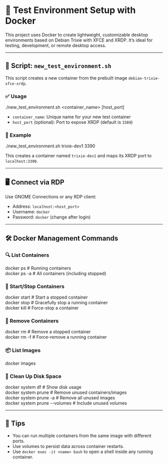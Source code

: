 # 🧪 Test Environment Setup with Docker

This project uses Docker to create lightweight, customizable desktop environments based on Debian Trixie with XFCE and XRDP. It’s ideal for testing, development, or remote desktop access.

---

## 📁 Script: `new_test_environment.sh`

This script creates a new container from the prebuilt image `debian-trixie-xfce-xrdp`.

### ✅ Usage

./new_test_environment.sh <container_name> [host_port]

- `container_name`: Unique name for your new test container
- `host_port` (optional): Port to expose XRDP (default is `3389`)

### 🧪 Example

./new_test_environment.sh trixie-dev1 3390

This creates a container named `trixie-dev1` and maps its XRDP port to `localhost:3390`.

---

## 🖥️ Connect via RDP

Use GNOME Connections or any RDP client:

- Address: `localhost:<host_port>`
- Username: `docker`
- Password: `docker` (change after login)

---

## 🛠 Docker Management Commands

### 🔍 List Containers

docker ps            # Running containers  
docker ps -a         # All containers (including stopped)

### 🚀 Start/Stop Containers

docker start <name>  # Start a stopped container  
docker stop <name>   # Gracefully stop a running container  
docker kill <name>   # Force-stop a container

### 🧹 Remove Containers

docker rm <name>     # Remove a stopped container  
docker rm -f <name>  # Force-remove a running container

### 📦 List Images

docker images

### 🧼 Clean Up Disk Space

docker system df             # Show disk usage  
docker system prune          # Remove unused containers/images  
docker system prune -a       # Remove all unused images  
docker system prune --volumes  # Include unused volumes

---

## 🧠 Tips

- You can run multiple containers from the same image with different ports.
- Use volumes to persist data across container restarts.
- Use `docker exec -it <name> bash` to open a shell inside any running container.
